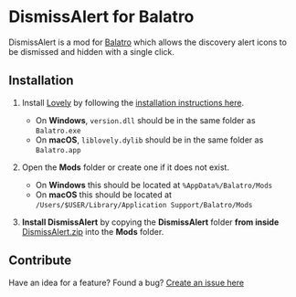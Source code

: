 # DismissAlert for Balatro

DismissAlert is a mod for [Balatro](https://store.steampowered.com/app/2379780/Balatro/) which allows the discovery alert icons to be dismissed and hidden with a single click.



## Installation
1. Install [Lovely](https://github.com/ethangreen-dev/lovely-injector/releases) by following the [installation instructions here](https://github.com/ethangreen-dev/lovely-injector?tab=readme-ov-file#manual-installation).
    - On **Windows**, `version.dll` should be in the same folder as `Balatro.exe`
    - On **macOS**, `liblovely.dylib` should be in the same folder as `Balatro.app`

2. Open the **Mods** folder or create one if it does not exist.
    - On **Windows** this should be located at `%AppData%/Balatro/Mods`
    - On **macOS** this should be located at `/Users/$USER/Library/Application Support/Balatro/Mods`

3. **Install DismissAlert** by copying the **DismissAlert** folder **from inside** [DismissAlert.zip](https://github.com/Breezebuilder/DismissAlert/releases) into the **Mods** folder.


## Contribute
Have an idea for a feature? Found a bug?
[Create an issue here](https://github.com/Breezebuilder/DismissAlert/issues/)
